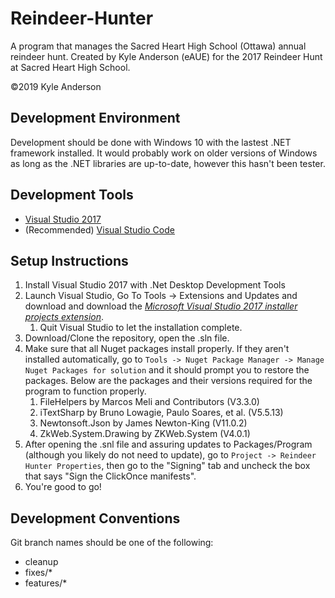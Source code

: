 # Reindeer-Hunter
A program that manages the Sacred Heart High School (Ottawa) annual reindeer hunt. 
Created by Kyle Anderson (eAUE) for the 2017 Reindeer Hunt at Sacred Heart High School.

&copy;2019 Kyle Anderson

## Development Environment
Development should be done with Windows 10 with the lastest .NET framework installed. It would probably work on older versions of Windows as long as the .NET libraries are up-to-date, however this hasn't been tester.

## Development Tools
- [Visual Studio 2017](https://visualstudio.microsoft.com/vs/)
- (Recommended) [Visual Studio Code](https://code.visualstudio.com/?wt.mc_id=vscom_downloads)

## Setup Instructions
1. Install Visual Studio 2017 with .Net Desktop Development Tools
1. Launch Visual Studio, Go To Tools -> Extensions and Updates and download and download the [*Microsoft Visual Studio 2017 installer projects extension*](https://marketplace.visualstudio.com/items?itemName=VisualStudioClient.MicrosoftVisualStudio2017InstallerProjects). 
   1. Quit Visual Studio to let the installation complete.
1. Download/Clone the repository, open the .sln file.
1. Make sure that all Nuget packages install properly. If they aren't installed automatically, go to `Tools -> Nuget Package Manager -> Manage Nuget Packages for solution` and it should prompt you to restore the packages. 
Below are the packages and their versions required for the program to function properly.
    1. FileHelpers by Marcos Meli and Contributors (V3.3.0)
    1. iTextSharp by Bruno Lowagie, Paulo Soares, et al. (V5.5.13)
    1. Newtonsoft.Json by James Newton-King (V11.0.2)
    1. ZkWeb.System.Drawing by ZKWeb.System (V4.0.1)
1. After opening the .snl file and assuring updates to Packages/Program (although you likely do not need to update), go to `Project -> Reindeer Hunter Properties`, then go to the "Signing" tab and uncheck the box that says "Sign the ClickOnce manifests". 
1. You're good to go!

## Development Conventions
Git branch names should be one of the following:
- cleanup
- fixes/*
- features/*
